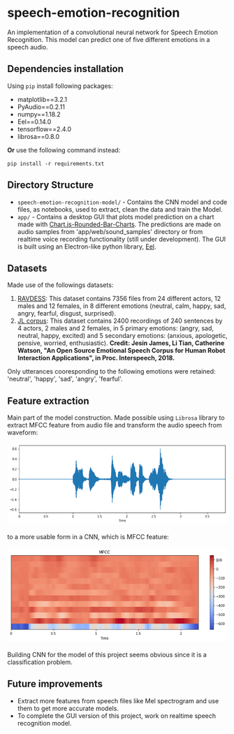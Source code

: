 # speech-emotion-recognition
An implementation of a convolutional neural network for Speech Emotion Recognition. This model can predict 
one of five different emotions in a speech audio.

## Dependencies installation
Using `pip` install following packages:
  - matplotlib==3.2.1
  - PyAudio==0.2.11
  - numpy==1.18.2
  - Eel==0.14.0
  - tensorflow==2.4.0
  - librosa==0.8.0

**Or** use the following command instead:
  ```shell
  pip install -r requirements.txt
  ```
  
## Directory Structure
- `speech-emotion-recognition-model/` - Contains the CNN model and code files, as notebooks, used to extract, clean the data and train the Model.
- `app/` - Contains a desktop GUI that plots model prediction on a chart made with [Chart.js-Rounded-Bar-Charts](https://github.com/jedtrow/Chart.js-Rounded-Bar-Charts). The predictions are made on audio samples from 'app/web/sound_samples' directory or from realtime voice recording functionality (still under development). The GUI is built using an Electron-like python library, [Eel](https://github.com/ChrisKnott/Eel#:~:text=Eel%20is%20a%20little%20Python,from%20Javascript%2C%20and%20vice%20versa.). 

## Datasets
Made use of the followings datasets:
1. [RAVDESS](https://zenodo.org/record/1188976): This dataset contains 7356 files from 24 different actors, 12 males and 12 females, in 8 different emotions (neutral, calm, happy, sad, angry, fearful, disgust, surprised).
2. [JL corpus](https://www.kaggle.com/tli725/jl-corpus): This dataset contains 2400 recordings of 240 sentences by 4 actors, 2 males and 2 females, in 5 primary emotions: (angry, sad, neutral, happy, excited) and 5 secondary emotions: (anxious, apologetic, pensive, worried, enthusiastic). **Credit: Jesin James, Li Tian, Catherine Watson, "An Open Source Emotional Speech Corpus for Human Robot Interaction Applications", in Proc. Interspeech, 2018.**

Only utterances cooresponding to the following emotions were retained:
'neutral', 'happy', 'sad', 'angry', 'fearful'.

## Feature extraction
Main part of the model construction. Made possible using `Librosa` library to extract MFCC feature from audio file and transform the audio speech from waveform:
<br>
<br>
![](img/waveform.png?raw=true)
<br>
<br>
to a more usable form in a CNN, which is MFCC feature:
<br>
<br>
![](img/mfcc.png?raw=true)
<br>
<br>
Building CNN for the model of this project seems obvious since it is a classification problem.

## Future improvements
- Extract more features from speech files like Mel spectrogram and use them to get more accurate models.
- To complete the GUI version of this project, work on realtime speech recognition model.
